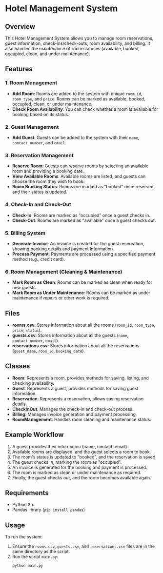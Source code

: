# Hotel Management System

## Overview
This Hotel Management System allows you to manage room reservations, guest information, check-ins/check-outs, room availability, and billing. It also handles the maintenance of room statuses (available, booked, occupied, clean, and under maintenance).

## Features

### 1. Room Management
- **Add Room**: Rooms are added to the system with unique `room_id`, `room_type`, and `price`. Rooms can be marked as available, booked, occupied, clean, or under maintenance.
- **Check Room Availability**: You can check whether a room is available for booking based on its status.

### 2. Guest Management
- **Add Guest**: Guests can be added to the system with their `name`, `contact_number`, and `email`.

### 3. Reservation Management
- **Reserve Room**: Guests can reserve rooms by selecting an available room and providing a booking date.
- **View Available Rooms**: Available rooms are listed, and guests can choose the room they wish to book.
- **Room Booking Status**: Rooms are marked as "booked" once reserved, and their status is updated.

### 4. Check-In and Check-Out
- **Check-In**: Rooms are marked as "occupied" once a guest checks in.
- **Check-Out**: Rooms are marked as "available" once a guest checks out.

### 5. Billing System
- **Generate Invoice**: An invoice is created for the guest reservation, showing booking details and payment information.
- **Process Payment**: Payments are processed using a specified payment method (e.g., credit card).

### 6. Room Management (Cleaning & Maintenance)
- **Mark Room as Clean**: Rooms can be marked as clean when ready for new guests.
- **Mark Room as Under Maintenance**: Rooms can be marked as under maintenance if repairs or other work is required.

## Files
- **rooms.csv**: Stores information about all the rooms (`room_id`, `room_type`, `price`, `status`).
- **guests.csv**: Stores information about all the guests (`name`, `contact_number`, `email`).
- **reservations.csv**: Stores information about all the reservations (`guest_name`, `room_id`, `booking_date`).

## Classes
- **Room**: Represents a room, provides methods for saving, listing, and checking availability.
- **Guest**: Represents a guest, provides methods for saving guest information.
- **Reservation**: Represents a reservation, allows saving reservation details.
- **CheckInOut**: Manages the check-in and check-out process.
- **Billing**: Manages invoice generation and payment processing.
- **RoomManagement**: Handles room cleaning and maintenance status.

## Example Workflow
1. A guest provides their information (name, contact, email).
2. Available rooms are displayed, and the guest selects a room to book.
3. The room's status is updated to "booked", and the reservation is saved.
4. The guest checks in, marking the room as "occupied".
5. An invoice is generated for the booking and payment is processed.
6. The room is marked as clean or under maintenance as required.
7. Finally, the guest checks out, and the room becomes available again.

## Requirements
- Python 3.x
- Pandas library (`pip install pandas`)

## Usage
To run the system:
1. Ensure the `rooms.csv`, `guests.csv`, and `reservations.csv` files are in the same directory as the script.
2. Run the script `main.py`:
   ```bash
   python main.py
